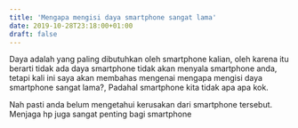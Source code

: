 ```yaml
---
title: 'Mengapa mengisi daya smartphone sangat lama'
date: 2019-10-28T23:18:00+01:00
draft: false
---
```


Daya adalah yang paling dibutuhkan oleh smartphone kalian, oleh karena itu berarti tidak ada daya smartphone tidak akan menyala smartphone anda, tetapi kali ini saya akan membahas mengenai mengapa mengisi daya smartphone sangat lama?, Padahal smartphone kita tidak apa apa kok.  
  
  
  
Nah pasti anda belum mengetahui kerusakan dari smartphone tersebut. Menjaga hp juga sangat penting bagi smartphone